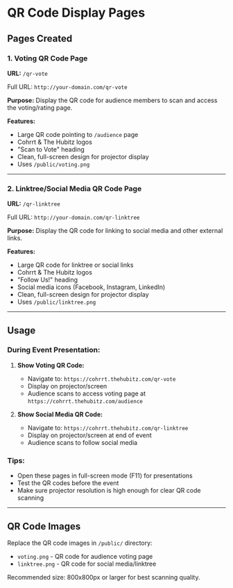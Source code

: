 # QR Code Display Pages

## Pages Created

### 1. Voting QR Code Page
**URL:** `/qr-vote`

Full URL: `http://your-domain.com/qr-vote`

**Purpose:** Display the QR code for audience members to scan and access the voting/rating page.

**Features:**
- Large QR code pointing to `/audience` page
- Cohrrt & The Hubitz logos
- "Scan to Vote" heading
- Clean, full-screen design for projector display
- Uses `/public/voting.png`

---

### 2. Linktree/Social Media QR Code Page
**URL:** `/qr-linktree`

Full URL: `http://your-domain.com/qr-linktree`

**Purpose:** Display the QR code for linking to social media and other external links.

**Features:**
- Large QR code for linktree or social links
- Cohrrt & The Hubitz logos
- "Follow Us!" heading
- Social media icons (Facebook, Instagram, LinkedIn)
- Clean, full-screen design for projector display
- Uses `/public/linktree.png`

---

## Usage

### During Event Presentation:

1. **Show Voting QR Code:**
   - Navigate to: `https://cohrrt.thehubitz.com/qr-vote`
   - Display on projector/screen
   - Audience scans to access voting page at `https://cohrrt.thehubitz.com/audience`

2. **Show Social Media QR Code:**
   - Navigate to: `https://cohrrt.thehubitz.com/qr-linktree`
   - Display on projector/screen at end of event
   - Audience scans to follow social media

### Tips:
- Open these pages in full-screen mode (F11) for presentations
- Test the QR codes before the event
- Make sure projector resolution is high enough for clear QR code scanning

---

## QR Code Images

Replace the QR code images in `/public/` directory:
- `voting.png` - QR code for audience voting page
- `linktree.png` - QR code for social media/linktree

Recommended size: 800x800px or larger for best scanning quality.
